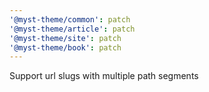 ```yaml
---
'@myst-theme/common': patch
'@myst-theme/article': patch
'@myst-theme/site': patch
'@myst-theme/book': patch
---
```


Support url slugs with multiple path segments
